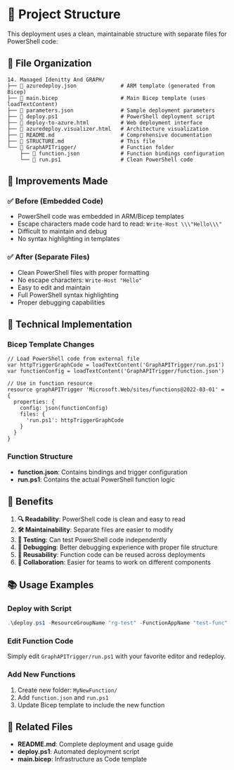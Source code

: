 # 📁 Project Structure

This deployment uses a clean, maintainable structure with separate files for PowerShell code:

## 📂 File Organization

```
14. Managed Idenitty And GRAPH/
├── 📄 azuredeploy.json              # ARM template (generated from Bicep)
├── 📄 main.bicep                    # Main Bicep template (uses loadTextContent)
├── 📄 parameters.json               # Sample deployment parameters
├── 📄 deploy.ps1                    # PowerShell deployment script
├── 📄 deploy-to-azure.html          # Web deployment interface
├── 📄 azuredeploy.visualizer.html   # Architecture visualization
├── 📄 README.md                     # Comprehensive documentation
├── 📄 STRUCTURE.md                  # This file
└── 📁 GraphAPITrigger/              # Function folder
    ├── 📄 function.json             # Function bindings configuration
    └── 📄 run.ps1                   # Clean PowerShell code
```

## 🚀 Improvements Made

### ✅ Before (Embedded Code)
- PowerShell code was embedded in ARM/Bicep templates
- Escape characters made code hard to read: `Write-Host \\\"Hello\\\"`
- Difficult to maintain and debug
- No syntax highlighting in templates

### ✅ After (Separate Files)
- Clean PowerShell files with proper formatting
- No escape characters: `Write-Host "Hello"`
- Easy to edit and maintain
- Full PowerShell syntax highlighting
- Proper debugging capabilities

## 🔧 Technical Implementation

### Bicep Template Changes
```bicep
// Load PowerShell code from external file
var httpTriggerGraphCode = loadTextContent('GraphAPITrigger/run.ps1')
var functionConfig = loadTextContent('GraphAPITrigger/function.json')

// Use in function resource
resource graphAPITrigger 'Microsoft.Web/sites/functions@2022-03-01' = {
  properties: {
    config: json(functionConfig)
    files: {
      'run.ps1': httpTriggerGraphCode
    }
  }
}
```

### Function Structure
- **function.json**: Contains bindings and trigger configuration
- **run.ps1**: Contains the actual PowerShell function logic

## 🎯 Benefits

1. **🔍 Readability**: PowerShell code is clean and easy to read
2. **🛠️ Maintainability**: Separate files are easier to modify
3. **🧪 Testing**: Can test PowerShell code independently
4. **📝 Debugging**: Better debugging experience with proper file structure
5. **🔄 Reusability**: Function code can be reused across deployments
6. **👥 Collaboration**: Easier for teams to work on different components

## 📚 Usage Examples

### Deploy with Script
```powershell
.\deploy.ps1 -ResourceGroupName "rg-test" -FunctionAppName "test-func" -StorageAccountName "teststorage123"
```

### Edit Function Code
Simply edit `GraphAPITrigger/run.ps1` with your favorite editor and redeploy.

### Add New Functions
1. Create new folder: `MyNewFunction/`
2. Add `function.json` and `run.ps1`
3. Update Bicep template to include the new function

## 🔗 Related Files

- **README.md**: Complete deployment and usage guide
- **deploy.ps1**: Automated deployment script
- **main.bicep**: Infrastructure as Code template 
